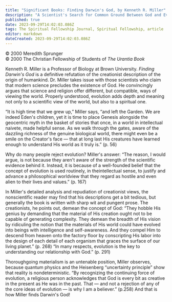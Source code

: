 ```yaml
---
title: "Significant Books: Finding Darwin's God, by Kenneth R. Miller"
description: "A Scientist's Search for Common Ground Between God and Evolution"
published: true
date: 2023-09-29T14:02:03.086Z
tags: The Spiritual Fellowship Journal, Spiritual Fellowship, article
editor: markdown
dateCreated: 2023-09-29T14:02:03.086Z
---
```


<p class="v-card v-sheet theme--light gray lighten-3 px-2">© 2000 Meredith Sprunger<br>© 2000 The Christian Fellowship of Students of <i>The Urantia Book</i></p>

Kenneth R. Miller is a Professor of Biology at Brown University. _Finding Darwin's God_ is a definitive refutation of the creationist description of the origin of humankind. Dr. Miller takes issue with those scientists who claim that modern science precludes the existence of God. He convincingly argues that science and religion offer different, but compatible, ways of viewing the world. Properly understood, evolution adds depth and meaning not only to a scientific view of the world, but also to a spiritual one.

“It is high time that we grew up,” Miller says, “and left the Garden. We are indeed Eden's children, yet it is time to place Genesis alongside the geocentric myth in the basket of stories that once, in a world in intellectual naivete, made helpful sense. As we walk through the gates, aware of the dazzling richness of the genuine biological world, there might even be a smile on the Creator's face — that at long last His creatures have learned enough to understand His world as it truly is.” (p. 56)

Why do many people reject evolution? Miller's answer: “The reason, I would argue, is not because they aren't aware of the strength of the scientific evidence behind it. Instead, it is because of a well-founded belief that the concept of evolution is used routinely, in theintellectual sense, to justify and advance a philosophical worldview that they regard as hostile and even alien to their lives and values.” (p. 167)

In Miller's detailed analysis and repudiation of creationist views, the nonscientific reader may find that his descriptions get a bit tedious, but generally the book is written with sharp wit and pungent prose. The creationists, he points out, demean the concept of God: “They hobble His genius by demanding that the material of His creation ought not to be capable of generating complexity. They demean the breadth of His vision by ridiculing the notion that the materials of His world could have evolved into beings with intelligence and self-awareness. And they compel Him to descend from heaven onto the factory floor by conscripting His labor into the design of each detail of each organism that graces the surface of our living planet.” (p. 268) “In many respects, evolution is the key to understanding our relationship with God.” (p. 291)

Thoroughgoing materialism is an untenable position, Miller observes, because quantum physics and the Heisenberg “uncertainty principle” show that reality is nondeterministic. “By recognizing the continuing force of evolution, a religious person acknowledges that God is every bit as creative in the present as He was in the past. That — and not a rejection of any of the core ideas of evolution — is why I am a believer.” (p.258) And that is how Miller finds Darwin's God!



